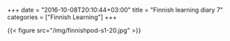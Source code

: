 +++
date = "2016-10-08T20:10:44+03:00"
title = "Finnish learning diary 7"
categories = ["Finnish Learning"]
+++

{{< figure src="/img/finnishpod-s1-20.jpg" >}}

